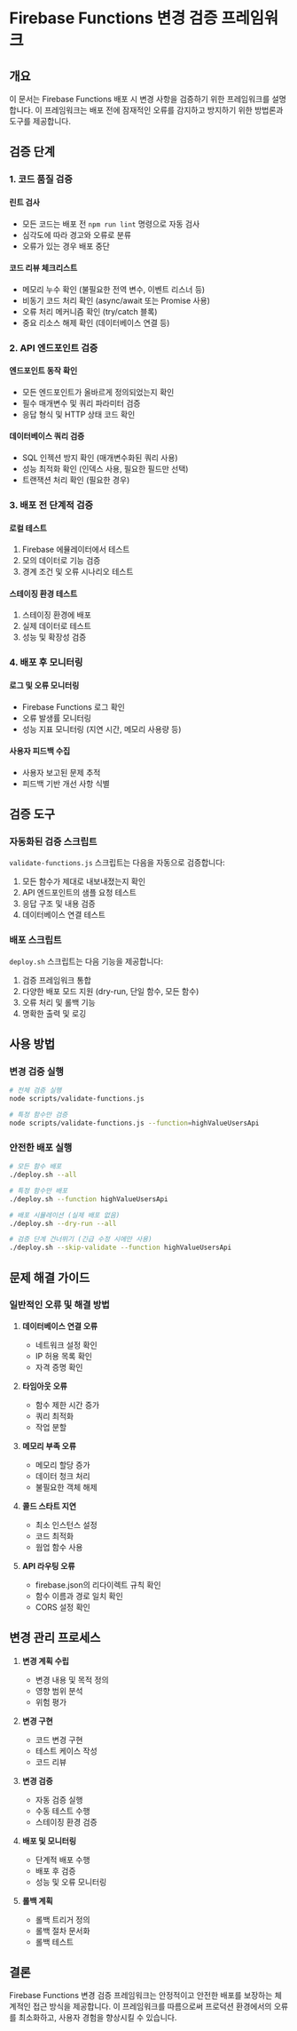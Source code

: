 # Firebase Functions 변경 검증 프레임워크

## 개요

이 문서는 Firebase Functions 배포 시 변경 사항을 검증하기 위한 프레임워크를 설명합니다. 이 프레임워크는 배포 전에 잠재적인 오류를 감지하고 방지하기 위한 방법론과 도구를 제공합니다.

## 검증 단계

### 1. 코드 품질 검증

#### 린트 검사
- 모든 코드는 배포 전 `npm run lint` 명령으로 자동 검사
- 심각도에 따라 경고와 오류로 분류
- 오류가 있는 경우 배포 중단

#### 코드 리뷰 체크리스트
- 메모리 누수 확인 (불필요한 전역 변수, 이벤트 리스너 등)
- 비동기 코드 처리 확인 (async/await 또는 Promise 사용)
- 오류 처리 메커니즘 확인 (try/catch 블록)
- 중요 리소스 해제 확인 (데이터베이스 연결 등)

### 2. API 엔드포인트 검증

#### 엔드포인트 동작 확인
- 모든 엔드포인트가 올바르게 정의되었는지 확인
- 필수 매개변수 및 쿼리 파라미터 검증
- 응답 형식 및 HTTP 상태 코드 확인

#### 데이터베이스 쿼리 검증
- SQL 인젝션 방지 확인 (매개변수화된 쿼리 사용)
- 성능 최적화 확인 (인덱스 사용, 필요한 필드만 선택)
- 트랜잭션 처리 확인 (필요한 경우)

### 3. 배포 전 단계적 검증

#### 로컬 테스트
1. Firebase 에뮬레이터에서 테스트
2. 모의 데이터로 기능 검증
3. 경계 조건 및 오류 시나리오 테스트

#### 스테이징 환경 테스트
1. 스테이징 환경에 배포
2. 실제 데이터로 테스트
3. 성능 및 확장성 검증

### 4. 배포 후 모니터링

#### 로그 및 오류 모니터링
- Firebase Functions 로그 확인
- 오류 발생률 모니터링
- 성능 지표 모니터링 (지연 시간, 메모리 사용량 등)

#### 사용자 피드백 수집
- 사용자 보고된 문제 추적
- 피드백 기반 개선 사항 식별

## 검증 도구

### 자동화된 검증 스크립트

`validate-functions.js` 스크립트는 다음을 자동으로 검증합니다:

1. 모든 함수가 제대로 내보내졌는지 확인
2. API 엔드포인트의 샘플 요청 테스트
3. 응답 구조 및 내용 검증
4. 데이터베이스 연결 테스트

### 배포 스크립트

`deploy.sh` 스크립트는 다음 기능을 제공합니다:

1. 검증 프레임워크 통합
2. 다양한 배포 모드 지원 (dry-run, 단일 함수, 모든 함수)
3. 오류 처리 및 롤백 기능
4. 명확한 출력 및 로깅

## 사용 방법

### 변경 검증 실행

```bash
# 전체 검증 실행
node scripts/validate-functions.js

# 특정 함수만 검증
node scripts/validate-functions.js --function=highValueUsersApi
```

### 안전한 배포 실행

```bash
# 모든 함수 배포
./deploy.sh --all

# 특정 함수만 배포
./deploy.sh --function highValueUsersApi

# 배포 시뮬레이션 (실제 배포 없음)
./deploy.sh --dry-run --all

# 검증 단계 건너뛰기 (긴급 수정 시에만 사용)
./deploy.sh --skip-validate --function highValueUsersApi
```

## 문제 해결 가이드

### 일반적인 오류 및 해결 방법

1. **데이터베이스 연결 오류**
   - 네트워크 설정 확인
   - IP 허용 목록 확인
   - 자격 증명 확인

2. **타임아웃 오류**
   - 함수 제한 시간 증가
   - 쿼리 최적화
   - 작업 분할

3. **메모리 부족 오류**
   - 메모리 할당 증가
   - 데이터 청크 처리
   - 불필요한 객체 해제

4. **콜드 스타트 지연**
   - 최소 인스턴스 설정
   - 코드 최적화
   - 웜업 함수 사용

5. **API 라우팅 오류**
   - firebase.json의 리다이렉트 규칙 확인
   - 함수 이름과 경로 일치 확인
   - CORS 설정 확인

## 변경 관리 프로세스

1. **변경 계획 수립**
   - 변경 내용 및 목적 정의
   - 영향 범위 분석
   - 위험 평가

2. **변경 구현**
   - 코드 변경 구현
   - 테스트 케이스 작성
   - 코드 리뷰

3. **변경 검증**
   - 자동 검증 실행
   - 수동 테스트 수행
   - 스테이징 환경 검증

4. **배포 및 모니터링**
   - 단계적 배포 수행
   - 배포 후 검증
   - 성능 및 오류 모니터링

5. **롤백 계획**
   - 롤백 트리거 정의
   - 롤백 절차 문서화
   - 롤백 테스트

## 결론

Firebase Functions 변경 검증 프레임워크는 안정적이고 안전한 배포를 보장하는 체계적인 접근 방식을 제공합니다. 이 프레임워크를 따름으로써 프로덕션 환경에서의 오류를 최소화하고, 사용자 경험을 향상시킬 수 있습니다.
